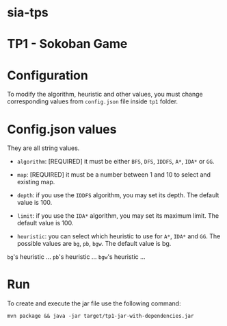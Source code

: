 # sia-tps

# TP1 - Sokoban Game

# Configuration

To modify the algorithm, heuristic and other values, you must change corresponding values from `config.json` file inside `tp1` folder.

# Config.json values

They are all string values.

 - `algorithm`: [REQUIRED] it must be either `BFS`, `DFS`, `IDDFS`, `A*`, `IDA*` or `GG`.
 
 - `map`: [REQUIRED] it must be a  number between 1 and 10 to select and existing map.
 
 - `depth`: if you use the `IDDFS` algorithm, you may set its depth. The default value is 100.
 
 - `limit`: if you use the `IDA*` algorithm, you may set its maximum limit. The default value is 100.
 
 - `heuristic`: you can select which heuristic to use for `A*`, `IDA*` and `GG`. The possible values are `bg`, `pb`, `bgw`. The default value is bg.
 
 `bg`'s heuristic ...
 `pb`'s heuristic ...
 `bgw`'s heuristic ...

# Run

To create and execute the jar file use the following command:

```
mvn package && java -jar target/tp1-jar-with-dependencies.jar
```

